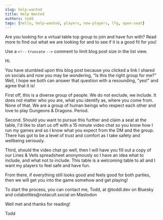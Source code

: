 ```yaml
---
slug: help-wanted
title: Help Wanted
authors: todd
tags: [hello, help-wanted, players, new-players, lfg, open-seat]
---
```


Are you looking for a virtual table top group to join and have fun with? Read more to find out what we are looking for and to see if it is a good fit for you!

Use a `<!--` `truncate` `-->` comment to limit blog post size in the list view.

<!--truncate-->

Hi.

You have stumbled upon this blog post because you clicked a link I shared on socials and now you may be wondering, &quot;Is this the right group for me?&quot; Well, I hope we both can answer that question with a resounding, &quot;yes&excl;&quot; and agree that it is&excl;

First off, this is a diverse group of people. We do not exclude, we include. It does not matter who you are, what you identify as, where you come from. None of that. We are a group of human beings who respect each other and love to play Dungeons &amp; Dragons. Period.

Second. Should you want to pursue this further and claim a seat at the table, I'd like to start us off with a 15 minute video chat so you know how I run my games and so I know what you expect from the DM and the group. There has got to be a level of trust and comfort as I take safety and wellbeing seriously.

Third, should the video chat go well, then I will have you fill out a copy of our Lines &amp; Veils spreadsheet anonymously so I have an idea what to include, and what not to include. This table is a welcoming table to all and I want my players to feel safe and have fun.

From there, if everything still looks good and feels good for both parties, then we will get you into the game somehow and get playing!

To start the process, you can contact me, Todd, at &#64;toddl.dev on Bluesky and colabottles&#64;notacult.social on Mastodon

Well met and thanks for reading!

Todd
